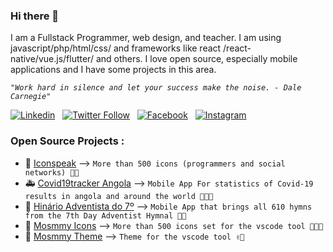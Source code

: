 ### Hi there 👋

I am a Fullstack Programmer, web design, and teacher. I am using javascript/php/html/css/ and frameworks like react /react-native/vue.js/flutter/ and others. I love open source, especially mobile applications and I have some projects in this area.

_`"Work hard in silence and let your success make the noise. - Dale Carnegie"`_

[![Linkedin](https://img.shields.io/badge/LinkedIn-0077B5?style=flat-square&logo=linkedin&logoColor=white)](https://linkedin.com/in/moser-jose) &nbsp;
[![Twitter Follow](https://img.shields.io/twitter/follow/mosmmy?color=1DA1F2&logo=twitter&style=flat-square)](https://twitter.com/intent/follow?original_referer=https%3A%2F%2Fgithub.com%2Fmoser-jose&screen_name=mosmmy) &nbsp;
[![Facebook](https://img.shields.io/badge/Facebook-1877F2?style=flat-square&logo=facebook&logoColor=white)](https://facebook.com/moser.jos) &nbsp;
[![Instagram](https://img.shields.io/badge/Instagram-E4405F?style=flat-square&logo=instagram&logoColor=white)](https://instagram.com/mosmmy)

### Open Source Projects :

- 🦾 [Iconspeak](https://www.npmjs.com/package/iconspeck) --> `More than 500 icons (programmers and social networks) 🙌🏽`
- 🚑 [Covid19tracker Angola](https://github.com/moser-jose/covid19angola) --> `Mobile App For statistics of Covid-19 results in angola and around the world 👨🏽‍🔬`
- 📱 [Hinário Adventista do 7º](https://hinario-adventista.vercel.app/) --> `Mobile App that brings all 610 hymns from the 7th Day Adventist Hymnal 🙏🏽`
- 💎 [Mosmmy Icons](https://github.com/moser-jose/mosmmy-icons-vscode) --> `More than 500 icons set for the vscode tool 🧑🏽‍🎨`
- 💎 [Mosmmy Theme](https://moser-jose.github.io/mosmmy-theme-vscode/) --> `Theme for the vscode tool ✌🏽`

<br/>

<!-- [github]: https://github.com/moser-jose
[twitter]: https://twitter.com/mosmmy
[youtube]: https://youtube.com/mosmmy
[facebook]: https://facebook.com/moser-j
[instagram]: https://instagram.com/mosmmy
[linkedin]: https://linkedin.com/in/moser-jose -->
